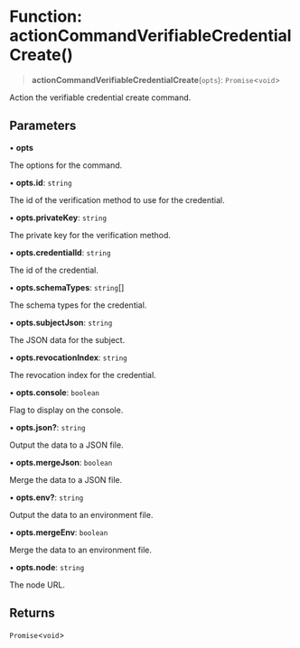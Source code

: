 # Function: actionCommandVerifiableCredentialCreate()

> **actionCommandVerifiableCredentialCreate**(`opts`): `Promise`\<`void`\>

Action the verifiable credential create command.

## Parameters

• **opts**

The options for the command.

• **opts.id**: `string`

The id of the verification method to use for the credential.

• **opts.privateKey**: `string`

The private key for the verification method.

• **opts.credentialId**: `string`

The id of the credential.

• **opts.schemaTypes**: `string`[]

The schema types for the credential.

• **opts.subjectJson**: `string`

The JSON data for the subject.

• **opts.revocationIndex**: `string`

The revocation index for the credential.

• **opts.console**: `boolean`

Flag to display on the console.

• **opts.json?**: `string`

Output the data to a JSON file.

• **opts.mergeJson**: `boolean`

Merge the data to a JSON file.

• **opts.env?**: `string`

Output the data to an environment file.

• **opts.mergeEnv**: `boolean`

Merge the data to an environment file.

• **opts.node**: `string`

The node URL.

## Returns

`Promise`\<`void`\>
